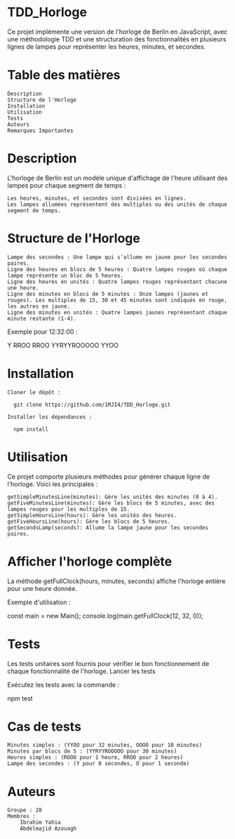 # TDD_Horloge

Ce projet implémente une version de l'horloge de Berlin en JavaScript, avec une méthodologie TDD et une structuration des fonctionnalités en plusieurs lignes de lampes pour représenter les heures, minutes, et secondes.
# Table des matières

    Description
    Structure de l'Horloge
    Installation
    Utilisation
    Tests
    Auteurs
    Remarques Importantes

# Description

L'horloge de Berlin est un modèle unique d'affichage de l'heure utilisant des lampes pour chaque segment de temps :

    Les heures, minutes, et secondes sont divisées en lignes.
    Les lampes allumées représentent des multiples ou des unités de chaque segment de temps.

# Structure de l'Horloge

    Lampe des secondes : Une lampe qui s'allume en jaune pour les secondes paires.
    Ligne des heures en blocs de 5 heures : Quatre lampes rouges où chaque lampe représente un bloc de 5 heures.
    Ligne des heures en unités : Quatre lampes rouges représentant chacune une heure.
    Ligne des minutes en blocs de 5 minutes : Onze lampes (jaunes et rouges). Les multiples de 15, 30 et 45 minutes sont indiqués en rouge, les autres en jaune.
    Ligne des minutes en unités : Quatre lampes jaunes représentant chaque minute restante (1-4).

Exemple pour 12:32:00 :

Y
RROO
RROO
YYRYYROOOOO
YYOO

# Installation

    Cloner le dépôt :

      git clone https://github.com/1MJI4/TDD_Horloge.git

    Installer les dépendances :

      npm install

# Utilisation

Ce projet comporte plusieurs méthodes pour générer chaque ligne de l'horloge. Voici les principales :

    getSimpleMinutesLine(minutes): Gère les unités des minutes (0 à 4).
    getFiveMinutesLine(minutes): Gère les blocs de 5 minutes, avec des lampes rouges pour les multiples de 15.
    getSimpleHoursLine(hours): Gère les unités des heures.
    getFiveHoursLine(hours): Gère les blocs de 5 heures.
    getSecondsLamp(seconds): Allume la lampe jaune pour les secondes paires.

# Afficher l'horloge complète

La méthode getFullClock(hours, minutes, seconds) affiche l'horloge entière pour une heure donnée.

Exemple d'utilisation :

const main = new Main();
console.log(main.getFullClock(12, 32, 0));

# Tests

Les tests unitaires sont fournis pour vérifier le bon fonctionnement de chaque fonctionnalité de l'horloge.
Lancer les tests

Exécutez les tests avec la commande :

npm test

# Cas de tests

    Minutes simples : (YYOO pour 32 minutes, OOOO pour 10 minutes)
    Minutes par blocs de 5 : (YYRYYROOOOO pour 30 minutes)
    Heures simples : (ROOO pour 1 heure, RROO pour 2 heures)
    Lampe des secondes : (Y pour 0 secondes, O pour 1 seconde)

# Auteurs

    Groupe : 28
    Membres :
        Ibrahim Yahia
        Abdelmajid Azouagh
